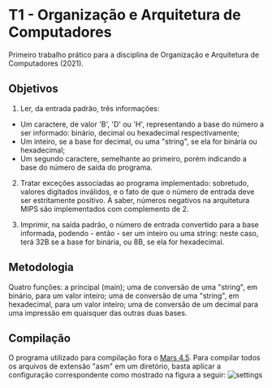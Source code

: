 # T1 - Organização e Arquitetura de Computadores 
Primeiro trabalho prático para a disciplina de Organização e Arquitetura de Computadores (2021).

## Objetivos
1. Ler, da entrada padrão, três informações:
* Um caractere, de valor 'B', 'D' ou 'H', representando a base do número a ser informado: binário, decimal ou hexadecimal respectivamente;
* Um inteiro, se a base for decimal, ou uma "string", se ela for binária ou hexadecimal;
* Um segundo caractere, semelhante ao primeiro, porém indicando a base do número de saída do programa.

2. Tratar exceções associadas ao programa implementado: sobretudo, valores digitados inválidos, e o fato de que o número de entrada deve ser estritamente positivo. A saber, números negativos na arquitetura MIPS são implementados com complemento de 2.

3. Imprimir, na saída padrão, o número de entrada convertido para a base informada, podendo - então - ser um inteiro ou uma string: neste caso, terá 32B se a base for binária, ou 8B, se ela for hexadecimal.

## Metodologia

Quatro funções: a principal (main); uma de conversão de uma "string", em binário, para um valor inteiro; uma de conversão de uma "string", em hexadecimal, para um valor inteiro; uma de conversão de um decimal para uma impressão em quaisquer das outras duas bases.

## Compilação

O programa utilizado para compilação fora o [Mars 4.5](https://courses.missouristate.edu/KenVollmar/MARS/). Para compilar todos os arquivos de extensão "asm" em um diretório, basta aplicar a configuração correspondente como mostrado na figura a seguir: 
![settings](https://github.com/jlrconstantino/OAC_Trabalho1/img/compile.png?raw=true)
